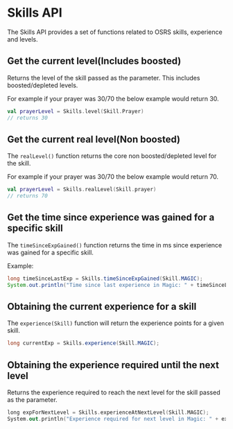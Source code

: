 # Skills API

The Skills API provides a set of functions related to OSRS skills, experience and levels.

## Get the current level(Includes boosted)

Returns the level of the skill passed as the parameter. This includes boosted/depleted levels.

For example if your prayer was 30/70 the below example would return 30.

```kotlin
val prayerLevel = Skills.level(Skill.Prayer)
// returns 30
```

## Get the current real level(Non boosted)
The `realLevel()` function returns the core non boosted/depleted level for the skill.

For example if your prayer was 30/70 the below example would return 70.

```kotlin
val prayerLevel = Skills.realLevel(Skill.prayer)
// returns 70
```

## Get the time since experience was gained for a specific skill
The `timeSinceExpGained()` function returns the time in ms since experience was gained for a specific skill.

Example:
```java
long timeSinceLastExp = Skills.timeSinceExpGained(Skill.MAGIC);
System.out.println("Time since last experience in Magic: " + timeSinceLastExp + " ms");
```

## Obtaining the current experience for a skill
The `experience(Skill)` function will return the experience points for a given skill.
```java
long currentExp = Skills.experience(Skill.MAGIC);
```


## Obtaining the experience required until the next level
Returns the experience required to reach the next level for the skill passed as the parameter.

```kotlin
long expForNextLevel = Skills.experienceAtNextLevel(Skill.MAGIC);
System.out.println("Experience required for next level in Magic: " + expForNextLevel + " XP");
```